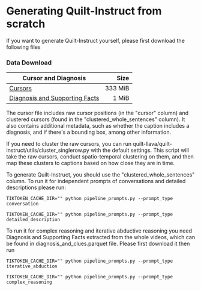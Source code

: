 # Generating Quilt-Instruct from scratch

If you want to generate Quilt-Instruct yourself, please first download the following files

### Data Download
| Cursor and Diagnosis | Size |
| --- | ---: |
| [Cursors](https://huggingface.co/datasets/wisdomik/QUILT-LLaVA-Instruct-107K/blob/main/cursor.parquet) | 	333 MiB |
| [Diagnosis and Supporting Facts](https://huggingface.co/datasets/wisdomik/QUILT-LLaVA-Instruct-107K/blob/main/diagnosis_and_clues.parquet) | 1 MiB |

The cursor file includes raw cursor positions (in the "cursor" column) and clustered cursors (found in the "clustered_whole_sentences" column). It also contains additional metadata, such as whether the caption includes a diagnosis, and if there's a bounding box, among other information.

If you need to cluster the raw cursors, you can run quilt-llava/quilt-instruct/utils/cluster_singlerow.py with the default settings. This script will take the raw cursors, conduct spatio-temporal clustering on them, and then map these clusters to captions based on how close they are in time.

To generate Quilt-Instruct, you should use the "clustered_whole_sentences" column. To run it for independent prompts of conversations and detailed descriptions please run:

```Shell
TIKTOKEN_CACHE_DIR="" python pipeline_prompts.py --prompt_type conversation

TIKTOKEN_CACHE_DIR="" python pipeline_prompts.py --prompt_type detailed_description
```

To run it for complex reasoning and iterative abductive reasoning you need Diagnosis and Supporting Facts extracted from the whole videos, which can be found in diagnosis_and_clues.parquet file. Please first download it then run


```Shell
TIKTOKEN_CACHE_DIR="" python pipeline_prompts.py --prompt_type iterative_abduction

TIKTOKEN_CACHE_DIR="" python pipeline_prompts.py --prompt_type complex_reasoning
```
